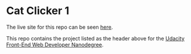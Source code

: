 # Cat Clicker 1

The live site for this repo can be seen
[here](https://carltonwin8.github.io/cat-clicker-1/).

This repo contains the project listed as the header above for the
[Udacity](http://www.udacity.com/)
[Front-End Web Developer Nanodegree](https://www.udacity.com/course/front-end-web-developer-nanodegree--nd001).
